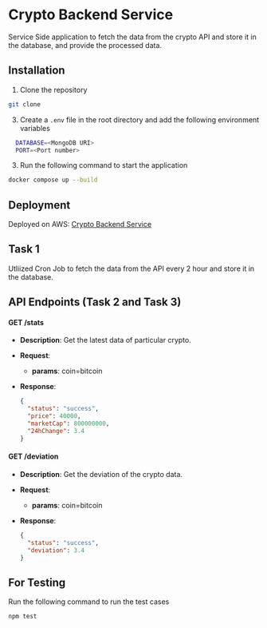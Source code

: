 # Crypto Backend Service

Service Side application to fetch the data from the crypto API and store it in the database, and provide the processed data.

## Installation

1. Clone the repository

```bash
git clone
```

3. Create a `.env` file in the root directory and add the following environment variables

```bash
  DATABASE=<MongoDB URI>
  PORT=<Port number>

```

3. Run the following command to start the application

```bash
docker compose up --build
```

## Deployment

Deployed on AWS: [Crypto Backend Service](http://35.154.248.91/)

## Task 1

Utliized Cron Job to fetch the data from the API every 2 hour and store it in the database.

## API Endpoints (Task 2 and Task 3)

#### **GET /stats**

- **Description**: Get the latest data of particular crypto.
- **Request**:

  - **params**: coin=bitcoin

- **Response**:

  ```json
  {
    "status": "success",
    "price": 40000,
    "marketCap": 800000000,
    "24hChange": 3.4
  }
  ```

#### **GET /deviation**

- **Description**: Get the deviation of the crypto data.

- **Request**:

  - **params**: coin=bitcoin

- **Response**:

  ```json
  {
    "status": "success",
    "deviation": 3.4
  }
  ```

## For Testing

Run the following command to run the test cases

```bash
npm test
```

